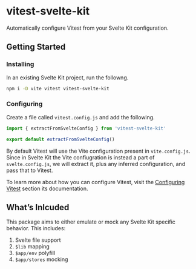 # vitest-svelte-kit

Automatically configure Vitest from your Svelte Kit configuration.

## Getting Started

### Installing

In an existing Svelte Kit project, run the followng.

```sh
npm i -D vite vitest vitest-svelte-kit
```

### Configuring

Create a file called `vitest.config.js` and add the following.

```js
import { extractFromSvelteConfig } from 'vitest-svelte-kit'

export default extractFromSvelteConfig()
```

By default Vitest will use the Vite configuration present in `vite.config.js`. Since in Svelte Kit the Vite confiugration is instead a part of `svelte.config.js`, we will extract it, plus any inferred configuration, and pass that to Vitest.

To learn more about how you can configure Vitest, visit the [Configuring Vitest](https://vitest.dev/guide/#configuring-vitest) section its documentation.

## What’s Inlcuded

This package aims to either emulate or mock any Svelte Kit specific behavior. This includes:

1. Svelte file support
1. `$lib` mapping
1. `$app/env` polyfill
1. `$app/stores` mocking